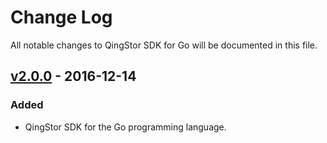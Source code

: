 # Change Log
All notable changes to QingStor SDK for Go will be documented in this file.

## [v2.0.0] - 2016-12-14
### Added
- QingStor SDK for the Go programming language.

[Unreleased]: https://github.com/yunify/qingstor-sdk-go/keep-a-changelog/compare/v2.0.0...HEAD
[v2.0.0]: https://github.com/yunify/qingstor-sdk-go/compare/v2.0.0...v2.0.0
